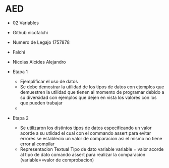 # AED 

* 02 Variables

* Github nicofalchi
* Numero de Legajo 1757878
* Falchi 
* Nicolas Alcides Alejandro
* Etapa 1
   * Ejemplificar el uso de datos
   * Se debe demostrar la utilidad de los tipos de datos con ejemplos que demuestren la utilidad que tienen al momento de programar debido a su diversidad con ejemplos que dejen en vista los valores con los que pueden trabajar 
   * 

* Etapa 2 
  * Se utilizaron los distintos tipos de datos especificando un valor acorde a su utlidad el cual con el commando assert para evitar errores se establecio un valor de comparacion asi el mismo no tiene error al compilar
  * Representacion Textual 
    Tipo de dato  variable
    variable = valor acorde al tipo de dato
    comando assert para realizar la comparacion (variable==valor de comprobacion)